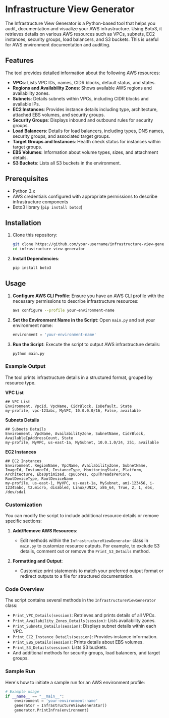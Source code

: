 # Infrastructure View Generator

The Infrastructure View Generator is a Python-based tool that helps you audit, documentation and visualize your AWS infrastructure. Using Boto3, it retrieves details on various AWS resources such as VPCs, subnets, EC2 instances, security groups, load balancers, and S3 buckets. This is useful for AWS environment documentation and auditing.

## Features

The tool provides detailed information about the following AWS resources:
- **VPCs**: Lists VPC IDs, names, CIDR blocks, default status, and states.
- **Regions and Availability Zones**: Shows available AWS regions and availability zones.
- **Subnets**: Details subnets within VPCs, including CIDR blocks and available IPs.
- **EC2 Instances**: Provides instance details including type, architecture, attached EBS volumes, and security groups.
- **Security Groups**: Displays inbound and outbound rules for security groups.
- **Load Balancers**: Details for load balancers, including types, DNS names, security groups, and associated target groups.
- **Target Groups and Instances**: Health check status for instances within target groups.
- **EBS Volumes**: Information about volume types, sizes, and attachment details.
- **S3 Buckets**: Lists all S3 buckets in the environment.

## Prerequisites

- Python 3.x
- AWS credentials configured with appropriate permissions to describe infrastructure components
- Boto3 library (`pip install boto3`)

## Installation

1. Clone this repository:
   ```bash
   git clone https://github.com/your-username/infrastructure-view-generator.git
   cd infrastructure-view-generator
   ```
2. **Install Dependencies**:
   ```bash
   pip install boto3
   ```

## Usage

1. **Configure AWS CLI Profile**:
   Ensure you have an AWS CLI profile with the necessary permissions to describe infrastructure resources:
   ```bash
   aws configure --profile your-environment-name
   ```

2. **Set the Environment Name in the Script**:
   Open `main.py` and set your environment name:
   ```python
   environment = 'your-environment-name'
   ```

3. **Run the Script**:
   Execute the script to output AWS infrastructure details:
   ```bash
   python main.py
   ```

### Example Output

The tool prints infrastructure details in a structured format, grouped by resource type.

**VPC List**
```
## VPC List
Environment, VpcId, VpcName, CidrBlock, IsDefault, State
my-profile, vpc-123abc, MyVPC, 10.0.0.0/16, False, available
```

**Subnets Details**
```
## Subnets Details
Environment, VpcName, AvailabilityZone, SubnetName, CidrBlock, AvailableIpAddressCount, State
my-profile, MyVPC, us-east-1a, MySubnet, 10.0.1.0/24, 251, available
```

**EC2 Instances**
```
## EC2 Instances
Environment, RegionName, VpcName, AvailabilityZone, SubnetName, ImageId, InstanceId, InstanceType, MonitoringState, Platform, Architecture, EbsOptimized, cpuCores, cpuThreadsPerCore, RootDeviceType, RootDeviceName
my-profile, us-east-1, MyVPC, us-east-1a, MySubnet, ami-123456, i-12345abc, t2.micro, disabled, Linux/UNIX, x86_64, True, 2, 1, ebs, /dev/sda1
```

### Customization

You can modify the script to include additional resource details or remove specific sections:

1. **Add/Remove AWS Resources**: 
   - Edit methods within the `InfrastructureViewGenerator` class in `main.py` to customize resource outputs. For example, to exclude S3 details, comment out or remove the `Print_S3_Details` method.
   
2. **Formatting and Output**:
   - Customize print statements to match your preferred output format or redirect outputs to a file for structured documentation.

### Code Overview

The script contains several methods in the `InfrastructureViewGenerator` class:
- `Print_VPC_Details(session)`: Retrieves and prints details of all VPCs.
- `Print_Availability_Zones_Details(session)`: Lists availability zones.
- `Print_Subnets_Details(session)`: Displays subnet details within each VPC.
- `Print_EC2_Instance_Details(session)`: Provides instance information.
- `Print_EBS_Details(session)`: Prints details about EBS volumes.
- `Print_S3_Details(session)`: Lists S3 buckets.
- And additional methods for security groups, load balancers, and target groups.

### Sample Run

Here's how to initiate a sample run for an AWS environment profile:
```python
# Example usage
if __name__ == "__main__":
    environment = 'your-environment-name'
    generator = InfrastructureViewGenerator()
    generator.PrintInfra(environment)
```